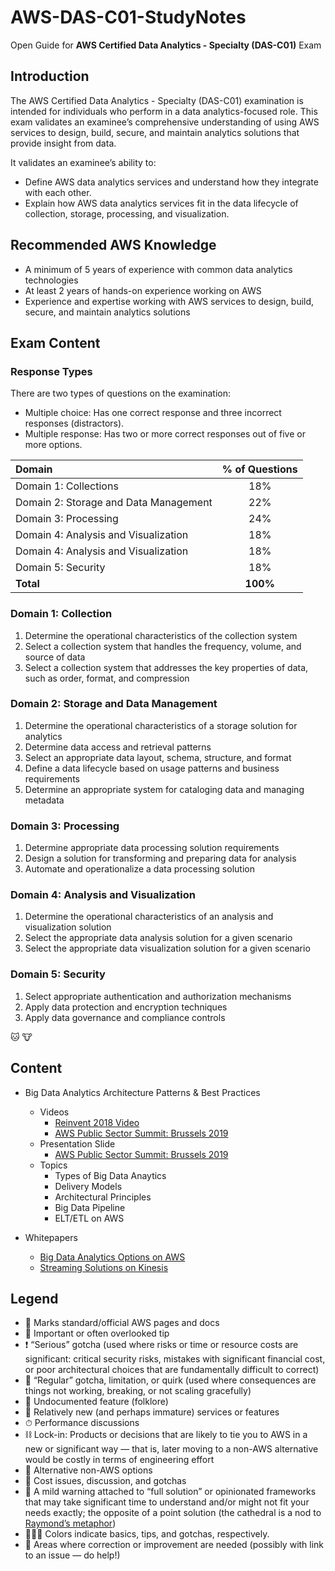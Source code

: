 # AWS-DAS-C01-StudyNotes
Open Guide for **AWS Certified Data Analytics - Specialty (DAS-C01)** Exam

## Introduction
The AWS Certified Data Analytics - Specialty (DAS-C01) examination is intended for individuals who perform in a
data analytics-focused role. This exam validates an examinee’s comprehensive understanding of using AWS
services to design, build, secure, and maintain analytics solutions that provide insight from data.

It validates an examinee’s ability to:
* Define AWS data analytics services and understand how they integrate with each other.
* Explain how AWS data analytics services fit in the data lifecycle of collection, storage, processing, and
visualization.

## Recommended AWS Knowledge

* A minimum of 5 years of experience with common data analytics technologies
* At least 2 years of hands-on experience working on AWS
* Experience and expertise working with AWS services to design, build, secure, and maintain analytics
solutions

## Exam Content
### Response Types
There are two types of questions on the examination:
* Multiple choice: Has one correct response and three incorrect responses (distractors).
* Multiple response: Has two or more correct responses out of five or more options. 

|   Domain | % of Questions  | 
| :------------ | :------------: |
|  Domain 1: Collections |  18% |
|  Domain 2: Storage and Data Management |  22% |
| Domain 3: Processing | 24% |
| Domain 4: Analysis and Visualization | 18%  |
| Domain 4: Analysis and Visualization | 18%  |
| Domain 5: Security | 18% |
| **Total** | **100%** |

### Domain 1: Collection
1. Determine the operational characteristics of the collection system
2. Select a collection system that handles the frequency, volume, and source of data
3. Select a collection system that addresses the key properties of data, such as order, format, and compression

### Domain 2: Storage and Data Management
1. Determine the operational characteristics of a storage solution for analytics
2. Determine data access and retrieval patterns
3. Select an appropriate data layout, schema, structure, and format
4. Define a data lifecycle based on usage patterns and business requirements
5. Determine an appropriate system for cataloging data and managing metadata

### Domain 3: Processing
1. Determine appropriate data processing solution requirements
2. Design a solution for transforming and preparing data for analysis
3. Automate and operationalize a data processing solution

### Domain 4: Analysis and Visualization
1. Determine the operational characteristics of an analysis and visualization solution
2. Select the appropriate data analysis solution for a given scenario
3. Select the appropriate data visualization solution for a given scenario

### Domain 5: Security
1. Select appropriate authentication and authorization mechanisms
2. Apply data protection and encryption techniques
3. Apply data governance and compliance controls

🐱
:cow:

## Content

* Big Data Analytics Architecture Patterns & Best Practices
  * Videos
     * [Reinvent 2018 Video](https://www.youtube.com/watch?v=ovPheIbY7U8)
     * [AWS Public Sector Summit: Brussels 2019](https://www.youtube.com/watch?v=MotN5f6_xl8)
  * Presentation Slide
    * [AWS Public Sector Summit: Brussels 2019](https://www.slideshare.net/AmazonWebServices/everything-you-need-to-know-about-big-data-from-architectural-principles-to-best-practices)
   * Topics
     * Types of Big Data Anaytics
     * Delivery Models
     * Architectural Principles
     * Big Data Pipeline
     * ELT/ETL on AWS
 
 * Whitepapers
   * [Big Data Analytics Options on AWS](https://d1.awsstatic.com/whitepapers/Big_Data_Analytics_Options_on_AWS.pdf)
   * [Streaming Solutions on Kinesis](https://d0.awsstatic.com/whitepapers/whitepaper-streaming-data-solutions-on-aws-with-amazon-kinesis.pdf)
 



Legend
------

-	📒 Marks standard/official AWS pages and docs
-	🔹 Important or often overlooked tip
-	❗ “Serious” gotcha (used where risks or time or resource costs are significant: critical security risks, mistakes with significant financial cost, or poor architectural choices that are fundamentally difficult to correct)
-	🔸 “Regular” gotcha, limitation, or quirk (used where consequences are things not working, breaking, or not scaling gracefully)
-	📜 Undocumented feature (folklore)
-	🐥 Relatively new (and perhaps immature) services or features
-	⏱ Performance discussions
-	⛓ Lock-in: Products or decisions that are likely to tie you to AWS in a new or significant way — that is, later moving to a non-AWS alternative would be costly in terms of engineering effort
-	🚪 Alternative non-AWS options
-	💸 Cost issues, discussion, and gotchas
-	🕍 A mild warning attached to “full solution” or opinionated frameworks that may take significant time to understand and/or might not fit your needs exactly; the opposite of a point solution (the cathedral is a nod to [Raymond’s metaphor](https://en.wikipedia.org/wiki/The_Cathedral_and_the_Bazaar)\)
-	📗📘📙 Colors indicate basics, tips, and gotchas, respectively.
-	🚧 Areas where correction or improvement are needed (possibly with link to an issue — do help!)
